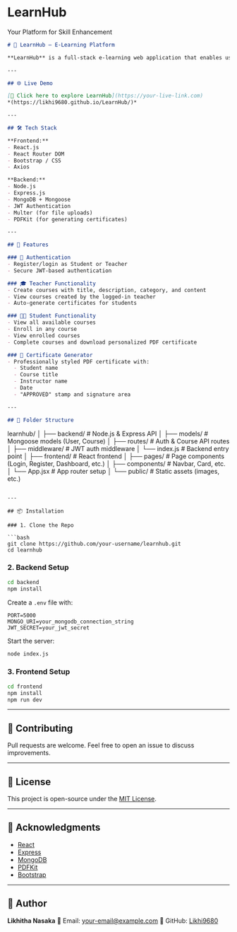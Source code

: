 # LearnHub
Your Platform for Skill Enhancement

```markdown
# 📘 LearnHub – E-Learning Platform

**LearnHub** is a full-stack e-learning web application that enables users to **register as teachers or students**, **create and enroll in courses**, **view course content**, and **generate completion certificates**.

---

## 🌐 Live Demo

[🚀 Click here to explore LearnHub](https://your-live-link.com)  
*(https://likhi9680.github.io/LearnHub/)*

---

## 🛠 Tech Stack

**Frontend:**
- React.js
- React Router DOM
- Bootstrap / CSS
- Axios

**Backend:**
- Node.js
- Express.js
- MongoDB + Mongoose
- JWT Authentication
- Multer (for file uploads)
- PDFKit (for generating certificates)

---

## 📌 Features

### 👥 Authentication
- Register/login as Student or Teacher
- Secure JWT-based authentication

### 🎓 Teacher Functionality
- Create courses with title, description, category, and content
- View courses created by the logged-in teacher
- Auto-generate certificates for students

### 👩‍🎓 Student Functionality
- View all available courses
- Enroll in any course
- View enrolled courses
- Complete courses and download personalized PDF certificate

### 📜 Certificate Generator
- Professionally styled PDF certificate with:
  - Student name
  - Course title
  - Instructor name
  - Date
  - "APPROVED" stamp and signature area

---

## 📂 Folder Structure

```

learnhub/
│
├── backend/                     # Node.js & Express API
│   ├── models/                  # Mongoose models (User, Course)
│   ├── routes/                  # Auth & Course API routes
│   ├── middleware/              # JWT auth middleware
│   └── index.js                 # Backend entry point
│
├── frontend/                    # React frontend
│   ├── pages/                   # Page components (Login, Register, Dashboard, etc.)
│   ├── components/              # Navbar, Card, etc.
│   └── App.jsx                  # App router setup
│
└── public/                      # Static assets (images, etc.)

````

---

## 📦 Installation

### 1. Clone the Repo

```bash
git clone https://github.com/your-username/learnhub.git
cd learnhub
````

### 2. Backend Setup

```bash
cd backend
npm install
```

Create a `.env` file with:

```
PORT=5000
MONGO_URI=your_mongodb_connection_string
JWT_SECRET=your_jwt_secret
```

Start the server:

```bash
node index.js
```

### 3. Frontend Setup

```bash
cd frontend
npm install
npm run dev
```

---

## 🤝 Contributing

Pull requests are welcome. Feel free to open an issue to discuss improvements.

---

## 📄 License

This project is open-source under the [MIT License](LICENSE).

---

## 🙌 Acknowledgments

* [React](https://reactjs.org/)
* [Express](https://expressjs.com/)
* [MongoDB](https://www.mongodb.com/)
* [PDFKit](https://pdfkit.org/)
* [Bootstrap](https://getbootstrap.com/)

---

## 👤 Author

**Likhitha Nasaka**
📧 Email: [your-email@example.com](mailto:your-email@example.com)
🔗 GitHub: [Likhi9680](https://github.com/Likhi9680)

